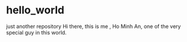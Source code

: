 # hello_world
just another repository
Hi there, this is me , Ho Minh An, one of the very special guy in this world.
